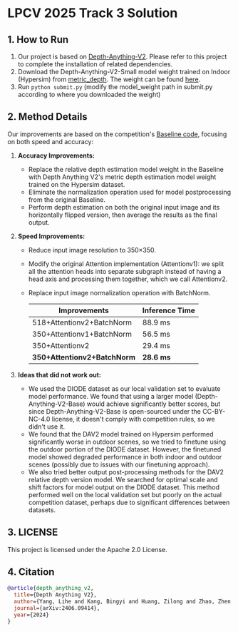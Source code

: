 # LPCV 2025 Track 3 Solution

## 1. How to Run

1. Our project is based on [Depth-Anything-V2](https://github.com/DepthAnything/Depth-Anything-V2). Please refer to this project to complete the installation of related dependencies.
2. Download the Depth-Anything-V2-Small model weight trained on Indoor (Hypersim) from [metric_depth](https://github.com/DepthAnything/Depth-Anything-V2/tree/main/metric_depth). The weight can be found [here](https://huggingface.co/depth-anything/Depth-Anything-V2-Metric-Hypersim-Small/resolve/main/depth_anything_v2_metric_hypersim_vits.pth?download=true).
3. Run `python submit.py` (modify the model_weight path in submit.py according to where you downloaded the weight)

## 2. Method Details

Our improvements are based on the competition's [Baseline code](https://github.com/lpcvai/25LPCVC_Track3_Sample_Solution/tree/main), focusing on both speed and accuracy:

1. **Accuracy Improvements:**
   - Replace the relative depth estimation model weight in the Baseline with Depth Anything V2's metric depth estimation model weight trained on the Hypersim dataset.
   - Eliminate the normalization operation used for model postprocessing from the original Baseline.
   - Perform depth estimation on both the original input image and its horizontally flipped version, then average the results as the final output.

2. **Speed Improvements:**

   - Reduce input image resolution to 350×350.
   - Modify the original Attention implementation (Attentionv1): we split all the attention heads into separate subgraph instead of having a head axis and processing them together, which we call Attentionv2.
   - Replace input image normalization operation with BatchNorm.

     | Improvements                   | Inference Time |
     | ----------------------------- | -------------- |
     | 518+Attentionv2+BatchNorm     | 88.9 ms        |
     | 350+Attentionv1+BatchNorm     | 56.5 ms        |
     | 350+Attentionv2               | 29.4 ms        |
     | **350+Attentionv2+BatchNorm** | **28.6 ms**    |

3. **Ideas that did not work out:**
   - We used the DIODE dataset as our local validation set to evaluate model performance. We found that using a larger model (Depth-Anything-V2-Base) would achieve significantly better scores, but since Depth-Anything-V2-Base is open-sourced under the CC-BY-NC-4.0 license, it doesn't comply with competition rules, so we didn't use it.
   - We found that the DAV2 model trained on Hypersim performed significantly worse in outdoor scenes, so we tried to finetune using the outdoor portion of the DIODE dataset. However, the finetuned model showed degraded performance in both indoor and outdoor scenes (possibly due to issues with our finetuning approach).
   - We also tried better output post-processing methods for the DAV2 relative depth version model. We searched for optimal scale and shift factors for model output on the DIODE dataset. This method performed well on the local validation set but poorly on the actual competition dataset, perhaps due to significant differences between datasets.

## 3. LICENSE

This project is licensed under the Apache 2.0 License.

## 4. Citation

```bibtex
@article{depth_anything_v2,
  title={Depth Anything V2},
  author={Yang, Lihe and Kang, Bingyi and Huang, Zilong and Zhao, Zhen and Xu, Xiaogang and Feng, Jiashi and Zhao, Hengshuang},
  journal={arXiv:2406.09414},
  year={2024}
}
```

